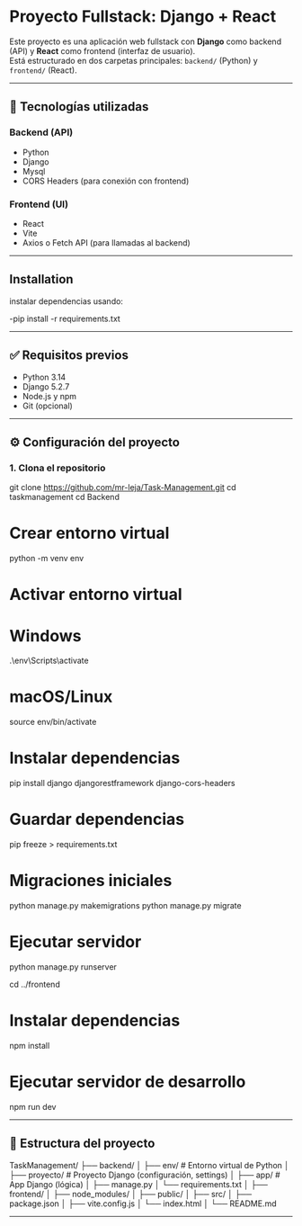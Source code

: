 # Proyecto Fullstack: Django + React

Este proyecto es una aplicación web fullstack con **Django** como backend (API) y **React** como frontend (interfaz de usuario).  
Está estructurado en dos carpetas principales: `backend/` (Python) y `frontend/` (React).

---

## 🚀 Tecnologías utilizadas

### Backend (API)

- Python
- Django
- Mysql
- CORS Headers (para conexión con frontend)

### Frontend (UI)

- React
- Vite
- Axios o Fetch API (para llamadas al backend)

---

## Installation

instalar dependencias usando:

-pip install -r requirements.txt

---

## ✅ Requisitos previos

- Python 3.14
- Django 5.2.7
- Node.js y npm
- Git (opcional)

---

## ⚙️ Configuración del proyecto

### 1. Clona el repositorio

git clone https://github.com/mr-leja/Task-Management.git
cd taskmanagement
cd Backend

# Crear entorno virtual

python -m venv env

# Activar entorno virtual

# Windows

.\env\Scripts\activate

# macOS/Linux

source env/bin/activate

# Instalar dependencias

pip install django djangorestframework django-cors-headers

# Guardar dependencias

pip freeze > requirements.txt

# Migraciones iniciales

python manage.py makemigrations
python manage.py migrate

# Ejecutar servidor

python manage.py runserver

cd ../frontend

# Instalar dependencias

npm install

# Ejecutar servidor de desarrollo

npm run dev

---

## 📁 Estructura del proyecto

TaskManagement/
├── backend/
│ ├── env/ # Entorno virtual de Python
│ ├── proyecto/ # Proyecto Django (configuración, settings)
│ ├── app/ # App Django (lógica)
│ ├── manage.py
│ └── requirements.txt
│
├── frontend/
│ ├── node_modules/
│ ├── public/
│ ├── src/
│ ├── package.json
│ ├── vite.config.js
│ └── index.html
│
└── README.md

---
